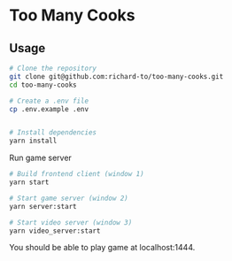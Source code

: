 # Too Many Cooks

## Usage

```sh
# Clone the repository
git clone git@github.com:richard-to/too-many-cooks.git
cd too-many-cooks

# Create a .env file
cp .env.example .env


# Install dependencies
yarn install
```

Run game server

```sh
# Build frontend client (window 1)
yarn start

# Start game server (window 2)
yarn server:start

# Start video server (window 3)
yarn video_server:start
```

You should be able to play game at localhost:1444.
